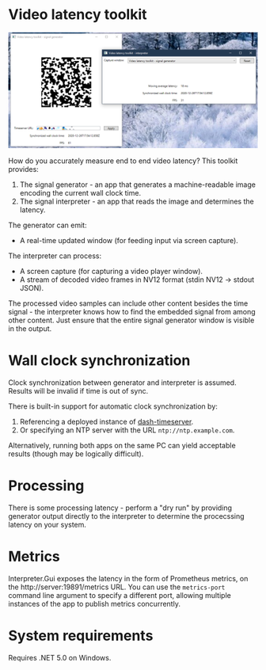 # Video latency toolkit

![](Screenshot.png)

How do you accurately measure end to end video latency? This toolkit provides:

1. The signal generator - an app that generates a machine-readable image encoding the current wall clock time.
1. The signal interpreter - an app that reads the image and determines the latency.

The generator can emit:

* A real-time updated window (for feeding input via screen capture).

The interpreter can process:

* A screen capture (for capturing a video player window).
* A stream of decoded video frames in NV12 format (stdin NV12 -> stdout JSON).

The processed video samples can include other content besides the time signal - the interpreter knows how to find the embedded signal from among other content. Just ensure that the entire signal generator window is visible in the output.

# Wall clock synchronization

Clock synchronization between generator and interpreter is assumed. Results will be invalid if time is out of sync.

There is built-in support for automatic clock synchronization by:

1. Referencing a deployed instance of [dash-timeserver](https://github.com/sandersaares/dash-timeserver).
2. Or specifying an NTP server with the URL `ntp://ntp.example.com`.

Alternatively, running both apps on the same PC can yield acceptable results (though may be logically difficult).

# Processing

There is some processing latency - perform a "dry run" by providing generator output directly to the interpreter to determine the procecssing latency on your system.

# Metrics

Interpreter.Gui exposes the latency in the form of Prometheus metrics, on the http://server:19891/metrics URL. You can use the `metrics-port` command line argument to specify a different port, allowing multiple instances of the app to publish metrics concurrently.

# System requirements

Requires .NET 5.0 on Windows.
